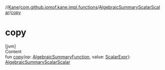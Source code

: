 //[Kane](../../index.md)/[com.github.jomof.kane.impl.functions](../index.md)/[AlgebraicSummaryScalarScalar](index.md)/[copy](copy.md)



# copy  
[jvm]  
Content  
fun [copy](copy.md)(op: [AlgebraicSummaryFunction](../-algebraic-summary-function/index.md), value: [ScalarExpr](../../com.github.jomof.kane/-scalar-expr/index.md)): [AlgebraicSummaryScalarScalar](index.md)  



